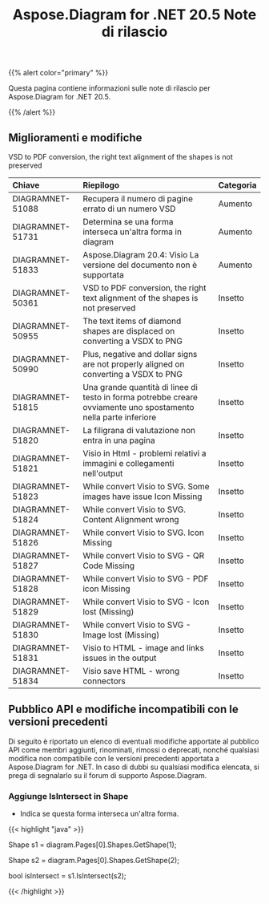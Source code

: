 ﻿---
title: Aspose.Diagram for .NET 20.5 Note di rilascio
type: docs
weight: 30
url: /it/net/aspose-diagram-for-net-20-5-release-notes/
---
{{% alert color="primary" %}} 

Questa pagina contiene informazioni sulle note di rilascio per Aspose.Diagram for .NET 20.5.

{{% /alert %}} 
## **Miglioramenti e modifiche**
VSD to PDF conversion, the right text alignment of the shapes is not preserved

|**Chiave**|**Riepilogo**|**Categoria**|
|:- |:- |:- |
|DIAGRAMNET-51088|Recupera il numero di pagine errato di un numero VSD|Aumento|
|DIAGRAMNET-51731|Determina se una forma interseca un'altra forma in diagram|Aumento|
|DIAGRAMNET-51833|Aspose.Diagram 20.4: Visio La versione del documento non è supportata|Aumento|
|DIAGRAMNET-50361|VSD to PDF conversion, the right text alignment of the shapes is not preserved|Insetto|
|DIAGRAMNET-50955|The text items of diamond shapes are displaced on converting a VSDX to PNG|Insetto|
|DIAGRAMNET-50990|Plus, negative and dollar signs are not properly aligned on converting a VSDX to PNG|Insetto|
|DIAGRAMNET-51815|Una grande quantità di linee di testo in forma potrebbe creare ovviamente uno spostamento nella parte inferiore|Insetto|
|DIAGRAMNET-51820|La filigrana di valutazione non entra in una pagina|Insetto|
|DIAGRAMNET-51821|Visio in Html - problemi relativi a immagini e collegamenti nell'output|Insetto|
|DIAGRAMNET-51823|While convert Visio to SVG. Some images have issue Icon Missing|Insetto|
|DIAGRAMNET-51824|While convert Visio to SVG. Content Alignment wrong|Insetto|
|DIAGRAMNET-51826|While convert Visio to SVG. Icon Missing|Insetto|
|DIAGRAMNET-51827|While convert Visio to SVG - QR Code Missing|Insetto|
|DIAGRAMNET-51828|While convert Visio to SVG - PDF icon Missing|Insetto|
|DIAGRAMNET-51829|While convert Visio to SVG - Icon lost (Missing)|Insetto|
|DIAGRAMNET-51830|While convert Visio to SVG - Image lost (Missing)|Insetto|
|DIAGRAMNET-51831|Visio to HTML - image and links issues in the output|Insetto|
|DIAGRAMNET-51834|Visio save HTML - wrong connectors|Insetto|

## **Pubblico API e modifiche incompatibili con le versioni precedenti**
Di seguito è riportato un elenco di eventuali modifiche apportate al pubblico API come membri aggiunti, rinominati, rimossi o deprecati, nonché qualsiasi modifica non compatibile con le versioni precedenti apportata a Aspose.Diagram for .NET. In caso di dubbi su qualsiasi modifica elencata, si prega di segnalarlo su il forum di supporto Aspose.Diagram.
### **Aggiunge IsIntersect in Shape**
- Indica se questa forma interseca un'altra forma.

{{< highlight "java" >}}

Shape s1 = diagram.Pages[0].Shapes.GetShape(1);

Shape s2 = diagram.Pages[0].Shapes.GetShape(2);

bool isIntersect = s1.IsIntersect(s2);

{{< /highlight >}}



